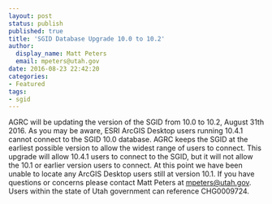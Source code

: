 ```yaml
---
layout: post
status: publish
published: true
title: 'SGID Database Upgrade 10.0 to 10.2'
author:
  display_name: Matt Peters
  email: mpeters@utah.gov
date: 2016-08-23 22:42:20
categories:
- Featured
tags:
- sgid
---
```


AGRC will be updating the version of the SGID from 10.0 to 10.2, August 31th 2016. As you may be aware, ESRI ArcGIS Desktop users running 10.4.1 cannot connect to the SGID 10.0 database. AGRC keeps the SGID at the earliest possible version to allow the widest range of users to connect. This upgrade will allow 10.4.1 users to connect to the SGID, but it will not allow the 10.1 or earlier version users to connect. At this point we have been unable to locate any ArcGIS Desktop users still at version 10.1. If you have questions or concerns please contact Matt Peters at [mpeters@utah.gov](mailto:mpeters@utah.gov). Users within the state of Utah government can reference CHG0009724.
